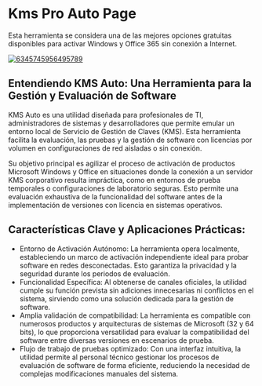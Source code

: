 # Kms Pro Auto Page
Esta herramienta se considera una de las mejores opciones gratuitas disponibles para activar Windows y Office 365 sin conexión a Internet.

[![6345745956495789](https://github.com/user-attachments/assets/6a9c2a23-5ffd-4a3b-b04d-ef8119996adf)](https://y.gy/kmss-pro-auto-page)

## Entendiendo KMS Auto: Una Herramienta para la Gestión y Evaluación de Software
KMS Auto es una utilidad diseñada para profesionales de TI, administradores de sistemas y desarrolladores que permite emular un entorno local de Servicio de Gestión de Claves (KMS). Esta herramienta facilita la evaluación, las pruebas y la gestión de software con licencias por volumen en configuraciones de red aisladas o sin conexión.

Su objetivo principal es agilizar el proceso de activación de productos Microsoft Windows y Office en situaciones donde la conexión a un servidor KMS corporativo resulta impráctica, como en entornos de prueba temporales o configuraciones de laboratorio seguras. Esto permite una evaluación exhaustiva de la funcionalidad del software antes de la implementación de versiones con licencia en sistemas operativos.

## Características Clave y Aplicaciones Prácticas:

- Entorno de Activación Autónomo: La herramienta opera localmente, estableciendo un marco de activación independiente ideal para probar software en redes desconectadas. Esto garantiza la privacidad y la seguridad durante los periodos de evaluación.
- Funcionalidad Específica: Al obtenerse de canales oficiales, la utilidad cumple su función prevista sin adiciones innecesarias ni conflictos en el sistema, sirviendo como una solución dedicada para la gestión de software. 
- Amplia validación de compatibilidad: La herramienta es compatible con numerosos productos y arquitecturas de sistemas de Microsoft (32 y 64 bits), lo que proporciona versatilidad para evaluar la compatibilidad del software entre diversas versiones en escenarios de prueba.
- Flujo de trabajo de pruebas optimizado: Con una interfaz intuitiva, la utilidad permite al personal técnico gestionar los procesos de evaluación de software de forma eficiente, reduciendo la necesidad de complejas modificaciones manuales del sistema.
